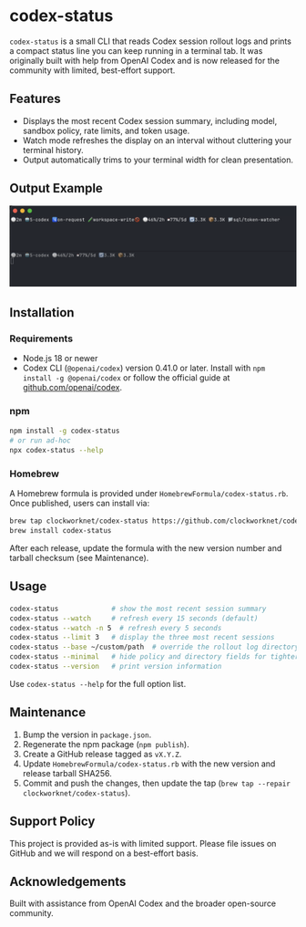 # codex-status

`codex-status` is a small CLI that reads Codex session rollout logs and prints a compact status line you can keep running in a terminal tab. It was originally built with help from OpenAI Codex and is now released for the community with limited, best-effort support.

## Features
- Displays the most recent Codex session summary, including model, sandbox policy, rate limits, and token usage.
- Watch mode refreshes the display on an interval without cluttering your terminal history.
- Output automatically trims to your terminal width for clean presentation.

## Output Example

![codex-status output example](output-example.png)

## Installation

### Requirements
- Node.js 18 or newer
- Codex CLI (`@openai/codex`) version 0.41.0 or later. Install with `npm install -g @openai/codex` or follow the official guide at [github.com/openai/codex](https://github.com/openai/codex).

### npm
```bash
npm install -g codex-status
# or run ad-hoc
npx codex-status --help
```

### Homebrew
A Homebrew formula is provided under `HomebrewFormula/codex-status.rb`. Once published, users can install via:
```bash
brew tap clockworknet/codex-status https://github.com/clockworknet/codex-status
brew install codex-status
```
After each release, update the formula with the new version number and tarball checksum (see Maintenance).

## Usage
```bash
codex-status             # show the most recent session summary
codex-status --watch     # refresh every 15 seconds (default)
codex-status --watch -n 5  # refresh every 5 seconds
codex-status --limit 3   # display the three most recent sessions
codex-status --base ~/custom/path  # override the rollout log directory
codex-status --minimal   # hide policy and directory fields for tighter output
codex-status --version   # print version information
```
Use `codex-status --help` for the full option list.

## Maintenance
1. Bump the version in `package.json`.
2. Regenerate the npm package (`npm publish`).
3. Create a GitHub release tagged as `vX.Y.Z`.
4. Update `HomebrewFormula/codex-status.rb` with the new version and release tarball SHA256.
5. Commit and push the changes, then update the tap (`brew tap --repair clockworknet/codex-status`).

## Support Policy
This project is provided as-is with limited support. Please file issues on GitHub and we will respond on a best-effort basis.

## Acknowledgements
Built with assistance from OpenAI Codex and the broader open-source community.
